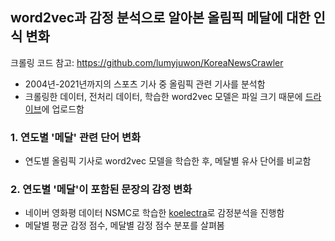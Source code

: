 ## word2vec과 감정 분석으로 알아본 올림픽 메달에 대한 인식 변화
크롤링 코드 참고: https://github.com/lumyjuwon/KoreaNewsCrawler
* 2004년-2021년까지의 스포츠 기사 중 올림픽 관련 기사를 분석함 
* 크롤링한 데이터, 전처리 데이터, 학습한 word2vec 모델은 파일 크기 때문에 [드라이브](https://drive.google.com/drive/folders/1XGSXyIV1IIkbOfPDggkDxCUWqwNYNtMm?usp=sharing)에 업로드함

### 1. 연도별 '메달' 관련 단어 변화
* 연도별 올림픽 기사로 word2vec 모델을 학습한 후, 메달별 유사 단어를 비교함 
    
### 2. 연도별 '메달'이 포함된 문장의 감정 변화
* 네이버 영화평 데이터 NSMC로 학습한 [koelectra](https://huggingface.co/monologg/koelectra-base-finetuned-nsmc)로 감정분석을 진행함  
* 메달별 평균 감정 점수, 메달별 감정 점수 분포를 살펴봄 


